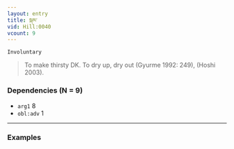 ```yaml
---
layout: entry
title: སྐམ་
vid: Hill:0040
vcount: 9
---
```

`Involuntary` 
> To make thirsty DK\.
 To dry up, dry out (Gyurme 1992: 249), (Hoshi 2003)\.

### Dependencies (N = 9)
* `arg1` 8
* `obl:adv` 1

---

### Examples



